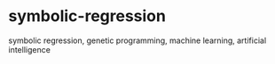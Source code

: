 # symbolic-regression
symbolic regression, genetic programming, machine learning, artificial intelligence
